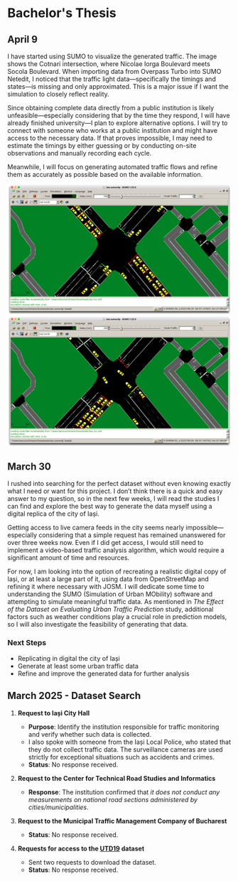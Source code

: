 # Bachelor's Thesis

## April 9

I have started using SUMO to visualize the generated traffic. The image shows the Cotnari intersection, where Nicolae
Iorga Boulevard meets Socola Boulevard. When importing data from Overpass Turbo into SUMO Netedit, I noticed that the
traffic light data—specifically the timings and states—is missing and only approximated. This is a major issue if I want
the simulation to closely reflect reality.

Since obtaining complete data directly from a public institution is likely unfeasible—especially considering that by the
time they respond, I will have already finished university—I plan to explore alternative options. I will try to connect
with someone who works at a public institution and might have access to the necessary data. If that proves impossible, I
may need to estimate the timings by either guessing or by conducting on-site observations and manually recording each
cycle.

Meanwhile, I will focus on generating automated traffic flows and refine them as accurately as possible based on the
available information.

![screenshot_1.png](screenshot_1.png)
![screenshot_2.png](screenshot_2.png)

## March 30

I rushed into searching for the perfect dataset without even knowing exactly what I need or want for this project. I
don’t think there is a quick and easy answer to my question, so in the next few weeks, I will read the studies I can
find and explore the best way to generate the data myself using a digital replica of the city of Iași.

Getting access to live camera feeds in the city seems nearly impossible—especially considering that a simple request has
remained unanswered for over three weeks now. Even if I did get access, I would still need to implement a video-based
traffic analysis algorithm, which would require a significant amount of time and resources.

For now, I am looking into the option of recreating a realistic digital copy of Iași, or at least a large part of it,
using data from OpenStreetMap and refining it where necessary with JOSM. I will dedicate some time to understanding the
SUMO (Simulation of Urban MObility) software and attempting to simulate meaningful traffic data. As mentioned in *The
Effect of the Dataset on Evaluating Urban Traffic Prediction* study, additional factors such as weather conditions play
a crucial role in prediction models, so I will also investigate the feasibility of generating that data.

### Next Steps

- Replicating in digital the city of Iași
- Generate at least some urban traffic data
- Refine and improve the generated data for further analysis

## March 2025 - Dataset Search

1. **Request to Iași City Hall**
    - **Purpose**: Identify the institution responsible for traffic monitoring and verify whether such data is
      collected.
    - I also spoke with someone from the Iași Local Police, who stated that they do not collect traffic data. The
      surveillance cameras are used strictly for exceptional situations such as accidents and crimes.
    - **Status**: No response received.

2. **Request to the Center for Technical Road Studies and Informatics**
    - **Response**: The institution confirmed that *it does not conduct any measurements on national road sections
      administered by cities/municipalities*.

3. **Request to the Municipal Traffic Management Company of Bucharest**
    - **Status**: No response received.

4. **Requests for access to the [UTD19](https://utd19.ethz.ch) dataset**
    - Sent two requests to download the dataset.
    - **Status**: No response received.  
